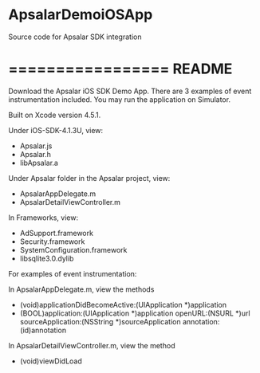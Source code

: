 ApsalarDemoiOSApp
=================

Source code for Apsalar SDK integration

=================
README
=================
Download the Apsalar iOS SDK Demo App. There are 3 examples of event instrumentation included. You may run the application on Simulator.

Built on Xcode version 4.5.1.

Under iOS-SDK-4.1.3U, view:

- Apsalar.js
- Apsalar.h
- libApsalar.a

Under Apsalar folder in the Apsalar project, view:

- ApsalarAppDelegate.m
- ApsalarDetailViewController.m

In Frameworks, view:

- AdSupport.framework
- Security.framework
- SystemConfiguration.framework
- libsqlite3.0.dylib

For examples of event instrumentation:

In ApsalarAppDelegate.m, view the methods 

- (void)applicationDidBecomeActive:(UIApplication *)application
- (BOOL)application:(UIApplication *)application openURL:(NSURL *)url sourceApplication:(NSString *)sourceApplication annotation:(id)annotation

In ApsalarDetailViewController.m, view the method

- (void)viewDidLoad
